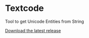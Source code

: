 # Textcode
Tool to get Unicode Entities from String

[Download the latest release](https://github.com/superpixel/Textcode/releases)
